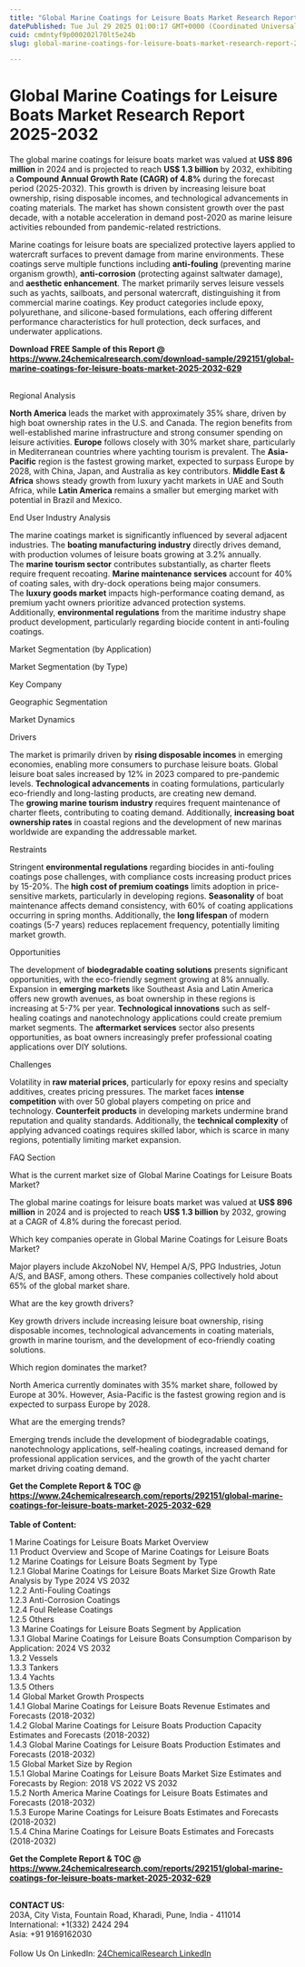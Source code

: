 ```yaml
---
title: "Global Marine Coatings for Leisure Boats Market Research Report 2025-2032"
datePublished: Tue Jul 29 2025 01:00:17 GMT+0000 (Coordinated Universal Time)
cuid: cmdntyf9p000202l70lt5e24b
slug: global-marine-coatings-for-leisure-boats-market-research-report-2025-2032-1

---
```


# Global Marine Coatings for Leisure Boats Market Research Report 2025-2032

<p>The global marine coatings for leisure boats market was valued at <strong>US$ 896 million</strong> in 2024 and is projected to reach <strong>US$ 1.3 billion</strong> by 2032, exhibiting a <strong>Compound Annual Growth Rate (CAGR) of 4.8%</strong> during the forecast period (2025-2032). This growth is driven by increasing leisure boat ownership, rising disposable incomes, and technological advancements in coating materials. The market has shown consistent growth over the past decade, with a notable acceleration in demand post-2020 as marine leisure activities rebounded from pandemic-related restrictions.</p><p>
</p><p>Marine coatings for leisure boats are specialized protective layers applied to watercraft surfaces to prevent damage from marine environments. These coatings serve multiple functions including <strong>anti-fouling</strong> (preventing marine organism growth), <strong>anti-corrosion</strong> (protecting against saltwater damage), and <strong>aesthetic enhancement</strong>. The market primarily serves leisure vessels such as yachts, sailboats, and personal watercraft, distinguishing it from commercial marine coatings. Key product categories include epoxy, polyurethane, and silicone-based formulations, each offering different performance characteristics for hull protection, deck surfaces, and underwater applications.</p><div><b>Download FREE Sample of this Report @ 
            <a href="https://www.24chemicalresearch.com/download-sample/292151/global-marine-coatings-for-leisure-boats-market-2025-2032-629">
            https://www.24chemicalresearch.com/download-sample/292151/global-marine-coatings-for-leisure-boats-market-2025-2032-629</a></b></div><br><p>
Regional Analysis</p><p>
</p><p><strong>North America</strong> leads the market with approximately 35% share, driven by high boat ownership rates in the U.S. and Canada. The region benefits from well-established marine infrastructure and strong consumer spending on leisure activities. <strong>Europe</strong> follows closely with 30% market share, particularly in Mediterranean countries where yachting tourism is prevalent. The <strong>Asia-Pacific</strong> region is the fastest growing market, expected to surpass Europe by 2028, with China, Japan, and Australia as key contributors. <strong>Middle East &amp; Africa</strong> shows steady growth from luxury yacht markets in UAE and South Africa, while <strong>Latin America</strong> remains a smaller but emerging market with potential in Brazil and Mexico.</p><p>
End User Industry Analysis</p><p>
</p><p>The marine coatings market is significantly influenced by several adjacent industries. The <strong>boating manufacturing industry</strong> directly drives demand, with production volumes of leisure boats growing at 3.2% annually. The <strong>marine tourism sector</strong> contributes substantially, as charter fleets require frequent recoating. <strong>Marine maintenance services</strong> account for 40% of coating sales, with dry-dock operations being major consumers. The <strong>luxury goods market</strong> impacts high-performance coating demand, as premium yacht owners prioritize advanced protection systems. Additionally, <strong>environmental regulations</strong> from the maritime industry shape product development, particularly regarding biocide content in anti-fouling coatings.</p><p>
Market Segmentation (by Application)</p><p>
</p><p>
Market Segmentation (by Type)</p><p>
</p><p>
Key Company</p><p>
</p><p>
Geographic Segmentation</p><p>
</p><p>
Market Dynamics</p><p>
Drivers</p><p>
</p><p>The market is primarily driven by <strong>rising disposable incomes</strong> in emerging economies, enabling more consumers to purchase leisure boats. Global leisure boat sales increased by 12% in 2023 compared to pre-pandemic levels. <strong>Technological advancements</strong> in coating formulations, particularly eco-friendly and long-lasting products, are creating new demand. The <strong>growing marine tourism industry</strong> requires frequent maintenance of charter fleets, contributing to coating demand. Additionally, <strong>increasing boat ownership rates</strong> in coastal regions and the development of new marinas worldwide are expanding the addressable market.</p><p>
Restraints</p><p>
</p><p>Stringent <strong>environmental regulations</strong> regarding biocides in anti-fouling coatings pose challenges, with compliance costs increasing product prices by 15-20%. The <strong>high cost of premium coatings</strong> limits adoption in price-sensitive markets, particularly in developing regions. <strong>Seasonality</strong> of boat maintenance affects demand consistency, with 60% of coating applications occurring in spring months. Additionally, the <strong>long lifespan</strong> of modern coatings (5-7 years) reduces replacement frequency, potentially limiting market growth.</p><p>
Opportunities</p><p>
</p><p>The development of <strong>biodegradable coating solutions</strong> presents significant opportunities, with the eco-friendly segment growing at 8% annually. Expansion in <strong>emerging markets</strong> like Southeast Asia and Latin America offers new growth avenues, as boat ownership in these regions is increasing at 5-7% per year. <strong>Technological innovations</strong> such as self-healing coatings and nanotechnology applications could create premium market segments. The <strong>aftermarket services</strong> sector also presents opportunities, as boat owners increasingly prefer professional coating applications over DIY solutions.</p><p>
Challenges</p><p>
</p><p>Volatility in <strong>raw material prices</strong>, particularly for epoxy resins and specialty additives, creates pricing pressures. The market faces <strong>intense competition</strong> with over 50 global players competing on price and technology. <strong>Counterfeit products</strong> in developing markets undermine brand reputation and quality standards. Additionally, the <strong>technical complexity</strong> of applying advanced coatings requires skilled labor, which is scarce in many regions, potentially limiting market expansion.</p><p>
FAQ Section</p><p>
What is the current market size of Global Marine Coatings for Leisure Boats Market?</p><p>
</p><p>The global marine coatings for leisure boats market was valued at <strong>US$ 896 million</strong> in 2024 and is projected to reach <strong>US$ 1.3 billion</strong> by 2032, growing at a CAGR of 4.8% during the forecast period.</p><p>
Which key companies operate in Global Marine Coatings for Leisure Boats Market?</p><p>
</p><p>Major players include AkzoNobel NV, Hempel A/S, PPG Industries, Jotun A/S, and BASF, among others. These companies collectively hold about 65% of the global market share.</p><p>
What are the key growth drivers?</p><p>
</p><p>Key growth drivers include increasing leisure boat ownership, rising disposable incomes, technological advancements in coating materials, growth in marine tourism, and the development of eco-friendly coating solutions.</p><p>
Which region dominates the market?</p><p>
</p><p>North America currently dominates with 35% market share, followed by Europe at 30%. However, Asia-Pacific is the fastest growing region and is expected to surpass Europe by 2028.</p><p>
What are the emerging trends?</p><p>
</p><p>Emerging trends include the development of biodegradable coatings, nanotechnology applications, self-healing coatings, increased demand for professional application services, and the growth of the yacht charter market driving coating demand.</p>

<div><b>Get the Complete Report & TOC @ 
            <a href="https://www.24chemicalresearch.com/reports/292151/global-marine-coatings-for-leisure-boats-market-2025-2032-629">
            https://www.24chemicalresearch.com/reports/292151/global-marine-coatings-for-leisure-boats-market-2025-2032-629</a></b></div><br>
            <b>Table of Content:</b><p>1 Marine Coatings for Leisure Boats Market Overview<br />
    1.1 Product Overview and Scope of Marine Coatings for Leisure Boats<br />
    1.2 Marine Coatings for Leisure Boats Segment by Type<br />
        1.2.1 Global Marine Coatings for Leisure Boats Market Size Growth Rate Analysis by Type 2024 VS 2032<br />
        1.2.2 Anti-Fouling Coatings<br />
        1.2.3 Anti-Corrosion Coatings<br />
        1.2.4 Foul Release Coatings<br />
        1.2.5 Others<br />
    1.3 Marine Coatings for Leisure Boats Segment by Application<br />
        1.3.1 Global Marine Coatings for Leisure Boats Consumption Comparison by Application: 2024 VS 2032<br />
        1.3.2 Vessels<br />
        1.3.3 Tankers<br />
        1.3.4 Yachts<br />
        1.3.5 Others<br />
    1.4 Global Market Growth Prospects<br />
        1.4.1 Global Marine Coatings for Leisure Boats Revenue Estimates and Forecasts (2018-2032)<br />
        1.4.2 Global Marine Coatings for Leisure Boats Production Capacity Estimates and Forecasts (2018-2032)<br />
        1.4.3 Global Marine Coatings for Leisure Boats Production Estimates and Forecasts (2018-2032)<br />
    1.5 Global Market Size by Region<br />
        1.5.1 Global Marine Coatings for Leisure Boats Market Size Estimates and Forecasts by Region: 2018 VS 2022 VS 2032<br />
        1.5.2 North America Marine Coatings for Leisure Boats Estimates and Forecasts (2018-2032)<br />
        1.5.3 Europe Marine Coatings for Leisure Boats Estimates and Forecasts (2018-2032)<br />
        1.5.4 China Marine Coatings for Leisure Boats Estimates and Forecasts (2018-2032)<br />
       </p>

<div><b>Get the Complete Report & TOC @ 
            <a href="https://www.24chemicalresearch.com/reports/292151/global-marine-coatings-for-leisure-boats-market-2025-2032-629">
            https://www.24chemicalresearch.com/reports/292151/global-marine-coatings-for-leisure-boats-market-2025-2032-629</a></b></div><br>

<b>CONTACT US:</b><br>
            203A, City Vista, Fountain Road, Kharadi, Pune, India - 411014<br>
            International: +1(332) 2424 294<br>
            Asia: +91 9169162030 <br><br>
            Follow Us On LinkedIn: <a href="https://www.linkedin.com/company/24chemicalresearch/">24ChemicalResearch LinkedIn</a>